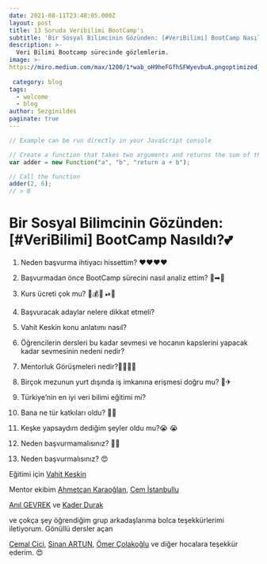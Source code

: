 ```yaml
---
date: 2021-08-11T23:48:05.000Z
layout: post
title: 13 Soruda Veribilimi BootCamp'ı
subtitle: 'Bir Sosyal Bilimcinin Gözünden: [#VeriBilimi] BootCamp Nasıldı?💕'
description: >-
  Veri Bilimi Bootcamp sürecinde gözlemlerim.
image: >-
https://miro.medium.com/max/1200/1*wab_oH9heFGfhSFWyevbuA.pngoptimized_image: 
 
 category: blog
tags:
  - welcome
  - blog
author: Sezginildes
paginate: true
---
```

 

```js
// Example can be run directly in your JavaScript console

// Create a function that takes two arguments and returns the sum of those arguments
var adder = new Function("a", "b", "return a + b");

// Call the function
adder(2, 6);
// > 8
```

# Bir Sosyal Bilimcinin Gözünden: [#VeriBilimi] BootCamp Nasıldı?💕

1. Neden başvurma ihtiyacı hissettim? ❤❤❤❤

2. Başvurmadan önce BootCamp sürecini nasıl analiz ettim? 🔐➡🔑

3. Kurs ücreti çok mu? 💸💰💱 ⏯🧮

4. Başvuracak adaylar nelere dikkat etmeli?

5. Vahit Keskin konu anlatımı nasıl?

6. Öğrencilerin dersleri bu kadar sevmesi ve hocanın kapslerini yapacak kadar sevmesinin nedeni nedir?

7. Mentorluk Görüşmeleri nedir?🤼‍♀️🤼‍♀️

8. Birçok mezunun yurt dışında iş imkanına erişmesi doğru mu? 🛫✈

9. Türkiye’nin en iyi veri bilimi eğitimi mi?

10. Bana ne tür katkıları oldu? 🥈🥉

11. Keşke yapsaydım dediğim şeyler oldu mu?😭 😭

11. Neden başvurmamalısınız? 🤷‍♂

13. Neden başvurmalısınız? 😍

Eğitimi için [Vahit Keskin](https://www.linkedin.com/in/vahitkeskin/)

Mentor ekibim [Ahmetcan Karaoğlan](https://www.linkedin.com/in/ahmetcankaraoglan/), [Cem İstanbullu](https://www.linkedin.com/in/cemistanbullu/)

[Anıl GEVREK](https://www.linkedin.com/in/anilgevrek/) ve [Kader Durak](https://www.linkedin.com/in/kader-durak-058ba0110/)

ve çokça şey öğrendiğim grup arkadaşlarıma bolca teşekkürlerimi iletiyorum. Gönüllü dersler açan

[Cemal Cici](https://www.linkedin.com/in/ACoAABYpjboBDW8PDIt4iTz2ztPWJzEU0T2jyXU), [Sinan ARTUN](https://www.linkedin.com/in/ACoAAAaSiioBIJrSwhDXGxfC22onrZ3nUFZ4F-I), [Ömer Çolakoğlu](https://www.linkedin.com/in/ACoAABPF3MsBjjzerDoNa62oYXjgcU6pneTQEDI) ve diğer hocalara teşekkür ederim. 😍
